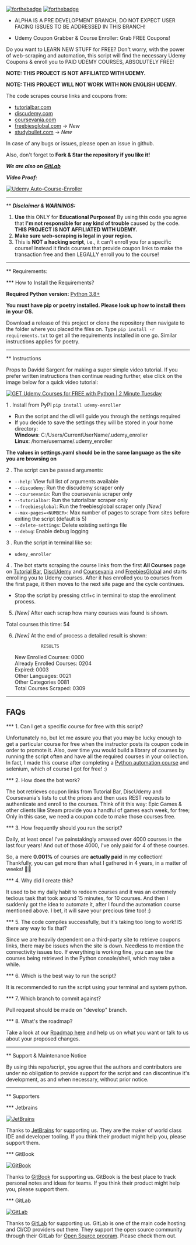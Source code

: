 [![forthebadge](https://forthebadge.com/images/badges/made-with-python.svg)](https://forthebadge.com)
[![forthebadge](https://forthebadge.com/images/badges/it-works-why.svg)](https://forthebadge.com)

* ALPHA IS A PRE DEVELOPMENT BRANCH, DO NOT EXPECT USER FACING ISSUES TO BE ADDRESSED IN THIS BRANCH!

* Udemy Coupon Grabber & Course Enroller: Grab FREE Coupons!

Do you want to LEARN NEW STUFF for FREE? Don't worry, with the power of
web-scraping and automation, this script will find the necessary Udemy Coupons
&amp; enroll you to PAID UDEMY COURSES, ABSOLUTELY FREE!

**NOTE: THIS PROJECT IS NOT AFFILIATED WITH UDEMY.**

**NOTE: THIS PROJECT WILL NOT WORK WITH NON ENGLISH UDEMY.**

The code scrapes course links and coupons from:
 - [tutorialbar.com](https://tutorialbar.com)
 - [discudemy.com](https://discudemy.com)
 - [coursevania.com](https://coursevania.com)
 - [freebiesglobal.com](https://freebiesglobal.com) -> _New_
 - [studybullet.com](https://studybullet.com) -> _New_

In case of any bugs or issues, please open an issue in github.

Also, don't forget to **Fork & Star the repository if you like it!**

***We are also on [GitLab](https://gitlab.com/the-automators/Automatic-Udemy-Course-Enroller-GET-PAID-UDEMY-COURSES-for-FREE)***

**_Video Proof:_**

[![Udemy Auto-Course-Enroller](https://img.youtube.com/vi/IW8CCtv2k2A/0.jpg)](https://www.youtube.com/watch?v=IW8CCtv2k2A "GET PAID UDEMY Courses for FREE, Automatically with this Python Script!")

---

** **_Disclaimer & WARNINGS:_**


1. **Use** this ONLY for **Educational Purposes!** By using this code you agree
   that **I'm not responsible for any kind of trouble** caused by the code. **THIS PROJECT IS NOT AFFILIATED WITH UDEMY.** 
2. **Make sure web-scraping is legal in your region.**
3. This is **NOT a hacking script**, i.e., it can't enroll you for a specific
   course! Instead it finds courses that provide coupon links to make the
   transaction free and then LEGALLY enroll you to the course!

---

** Requirements:

*** How to Install the Requirements?

**Required Python version:** [Python 3.8+](https://www.python.org/downloads/)

**You must have pip or poetry installed. Please look up how to install them in your OS.**

Download a release of this project or clone the repository then navigate to the
folder where you placed the files on. Type `pip install -r requirements.txt` to
get all the requirements installed in one go. Similar instructions applies for poetry.

---

** Instructions

Props to Davidd Sargent for making a super simple video tutorial. If you prefer written instructions then continue reading further, else click on the image below for a quick video tutorial:

[![GET Udemy Courses for FREE with Python | 2 Minute Tuesday](https://i.ytimg.com/vi/tdLsVoraMxw/hq720.jpg)](https://www.youtube.com/watch?v=tdLsVoraMxw "GET Udemy Courses for FREE with Python | 2 Minute Tuesday")

1 . Install from PyPI `pip install udemy-enroller`

- Run the script and the cli will guide you through the settings required
- If you decide to save the settings they will be stored in your home directory: <br>
**Windows**:
    C:/Users/CurrentUserName/.udemy_enroller<br>
**Linux**:
    /home/username/.udemy_enroller
    
 **The values in settings.yaml should be in the same language as the site you are browsing on**

2 . The script can be passed arguments:
- `--help`: View full list of arguments available
- `--discudemy`: Run the discudemy scraper only
- `--coursevania`: Run the coursevania scraper only
- `--tutorialbar`: Run the tutorialbar scraper only
- `--freebiesglobal`: Run the freebiesglobal scraper only _[New]_ 
- `--max-pages=<NUMBER>`: Max number of pages to scrape from sites before exiting the script (default is 5)
- `--delete-settings`: Delete existing settings file
- `--debug`: Enable debug logging

3 . Run the script in terminal like so:
- `udemy_enroller`

4 . The bot starts scraping the course links from the first **All Courses** page
on [Tutorial Bar](https://www.tutorialbar.com/all-courses/page/1), [DiscUdemy](https://www.discudemy.com/all) and [Coursevania](https://coursevania.com) and [FreebiesGlobal](https://freebiesglobal.com) and starts
enrolling you to Udemy courses. After it has enrolled you to courses from the
first page, it then moves to the next site page and the cycle continues.

- Stop the script by pressing ctrl+c in terminal to stop the enrollment process.

5. _[New]_ After each scrap how many courses was found is shown.

Total courses this time: 54

6. _[New]_ At the end of process a detailed result is shown:

    
                 RESULTS              
	
	  New Enrolled Courses:     0000  
	  Already Enrolled Courses: 0204  
	  Expired:                  0003  
	  Other Languages:          0021  
	  Other Categories          0081  
	  Total Courses Scraped:    0309  
	

---

## FAQs

*** 1. Can I get a specific course for free with this script?

Unfortunately no, but let me assure you that you may be lucky enough to get a
particular course for free when the instructor posts its coupon code in order
to promote it. Also, over time you would build a library of courses by running
the script often and have all the required courses in your collection. In fact,
I made this course after completing a
[Python automation course](https://www.udemy.com/course/automate/) and selenium,
which of course I got for free! :)

*** 2. How does the bot work?

The bot retrieves coupon links from Tutorial Bar, DiscUdemy and Coursevania's lists to cut the prices and
then uses REST requests to authenticate and enroll to the
courses. Think of it this way: Epic Games & other clients like Steam provide you
a handful of games each week, for free; Only in this case, we need a coupon code
to make those courses free.

*** 3. How frequently should you run the script?

Daily, at least once! I've painstakingly amassed over 4000
courses in the last four years! And out of those 4000, I've only paid for 4 of
these courses.

So, a mere **0.001%** of courses are **actually paid** in my collection!
Thankfully, you can get more than what I gathered in 4 years, in a matter of
weeks! 🙌🏻

*** 4. Why did I create this?

It used to be my daily habit to redeem courses and it was an extremely tedious
task that took around 15 minutes, for 10 courses. And then I suddenly got the
idea to automate it, after I found the automation course mentioned above. I bet,
it will save your precious time too! :)

*** 5. The code compiles successfully, but it's taking too long to work! IS there any way to fix that?

Since we are heavily dependent on a third-party site to retrieve coupons links,
there may be issues when the site is down. Needless to mention the connectivity
issues too. If everything is working fine, you can see the courses being
retrieved in the Python console/shell, which may take a while.

*** 6. Which is the best way to run the script?

It is recommended to run the script using your terminal and system python.


*** 7. Which branch to commit against?

Pull request should be made on "develop" branch.

*** 8. What's the roadmap?

Take a look at our
[Roadmap here](https://github.com/aapatre/Automatic-Udemy-Course-Enroller-GET-PAID-UDEMY-COURSES-for-FREE/projects/1)
and help us on what you want or talk to us about your proposed changes.

---

** Support & Maintenance Notice

By using this repo/script, you agree that the authors and contributors are under no obligation to provide support for the script and can discontinue it's development, as and when necessary, without prior notice. 

---

** Supporters

*** Jetbrains

[![JetBrains](https://i.imgur.com/h2R018M.jpg)](https://jetbrains.com/?from=udemy-free-course-enroller)

Thanks to [JetBrains](https://jetbrains.com/?from=udemy-free-course-enroller) for supporting us. They are the maker of world class IDE and developer tooling. If you think their product might help you, please support them. 

*** GitBook

[![GitBook](https://i.imgur.com/OkuB14I.jpg)](https://gitbook.com)

Thanks to [GitBook](https://gitbook.com) for supporting us. GitBook is the best place to track personal notes and ideas for teams. If you think their product might help you, please support them.

*** GitLab

[![GitLab](https://i.imgur.com/aUWtSn4.png)](https://gitlab.com)

Thanks to [GitLab](https://gitlab.com) for supporting us. GitLab is one of the main code hosting and CI/CD providers out there. They support the open source community through their GitLab for [Open Source program](https://about.gitlab.com/solutions/open-source/). Please check them out.
